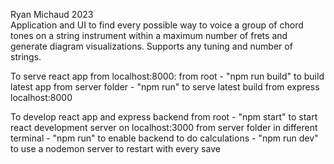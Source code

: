 Ryan Michaud 2023 <br>
Application and UI to find every possible way to voice a group of chord tones on a string instrument within a maximum number of frets and generate diagram visualizations. Supports any tuning and number of strings.


To serve react app from localhost:8000:
    from root 
        - "npm run build" to build latest app
    from server folder 
        - "npm run" to serve latest build from express localhost:8000

To develop react app and express backend
    from root 
        - "npm start" to start react development server on localhost:3000
    from server folder in different terminal
        - "npm run" to enable backend to do calculations
        - "npm run dev" to use a nodemon server to restart with every save


